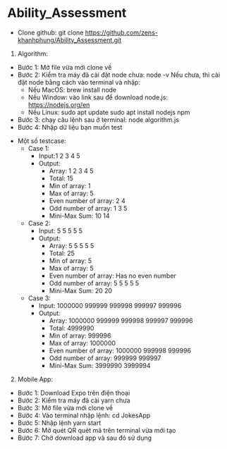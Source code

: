 # Ability_Assessment
* Clone github: git clone https://github.com/zens-khanhphung/Ability_Assessment.git
1. Algorithm:
- Bước 1: Mở file vừa mới clone về
- Bước 2: Kiểm tra máy đã cài đặt node chưa: node -v
Nếu chưa, thì cài đặt node bằng cách vào terminal và nhập:
  + Nếu MacOS: brew install node
  + Nếu Window: vào link sau để download node.js: https://nodejs.org/en
  + Nếu Linux:  sudo apt update
                sudo apt install nodejs npm
- Bước 3: chạy câu lệnh sau ở terminal: node algorithm.js
- Bước 4: Nhập dữ liệu bạn muốn test
* Một số testcase:
  - Case 1:
    + Input:1 2 3 4 5
    + Output:
      - Array: 1 2 3 4 5
      - Total: 15
      - Min of array: 1
      - Max of array: 5
      - Even number of array: 2 4
      - Odd number of array: 1 3 5
      - Mini-Max Sum: 10 14
  - Case 2:
    + Input: 5 5 5 5 5
    + Output:
      - Array: 5 5 5 5 5
      - Total: 25
      - Min of array: 5
      - Max of array: 5
      - Even number of array: Has no even number
      - Odd number of array: 5 5 5 5 5
      - Mini-Max Sum: 20 20
  - Case 3:
    + Input: 1000000 999999 999998 999997 999996
    + Output:
      - Array: 1000000 999999 999998 999997 999996
      - Total: 4999990
      - Min of array: 999996
      - Max of array: 1000000
      - Even number of array: 1000000 999998 999996
      - Odd number of array: 999999 999997
      - Mini-Max Sum: 3999990 3999994

2. Mobile App:
- Bước 1: Download Expo trên điện thoại
- Bước 2: Kiểm tra máy đã cài yarn chưa
- Bước 3: Mở file vừa mới clone về
- Bước 4: Vào terminal nhập lệnh: cd JokesApp
- Bước 5: Nhập lệnh yarn start
- Bước 6: Mở quét QR quét mã trên terminal vừa mới tạo
- Bước 7: Chờ download app và sau đó sử dụng
